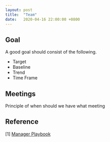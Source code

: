 ```yaml
---
layout: post
title:  "Team"
date:   2020-04-16 22:00:00 +0800
---
```

## Goal

A good goal should consist of the following.

- Target
- Baseline
- Trend
- Time Frame

## Meetings

Principle of when should we have what meeting

## Reference

[1] [Manager Playbook](https://github.com/ksindi/managers-playbook)
